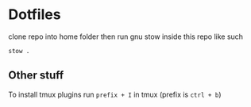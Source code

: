 # Dotfiles 

clone repo into home folder then run gnu stow inside this repo like such
```
stow .
```

## Other stuff
To install tmux plugins run `prefix + I` in tmux (prefix is `ctrl + b`)